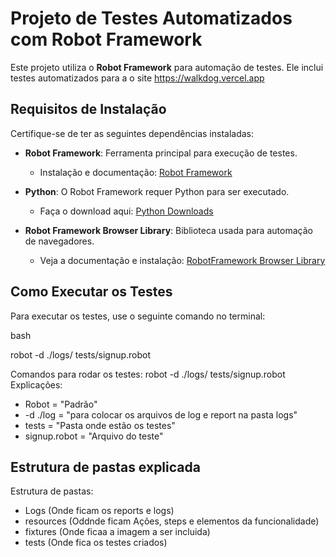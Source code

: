 # Projeto de Testes Automatizados com Robot Framework

Este projeto utiliza o **Robot Framework** para automação de testes. Ele inclui testes automatizados para a o site https://walkdog.vercel.app

## Requisitos de Instalação

Certifique-se de ter as seguintes dependências instaladas:

- **Robot Framework**: Ferramenta principal para execução de testes.
  - Instalação e documentação: [Robot Framework](https://robotframework.org/#resources)
  
- **Python**: O Robot Framework requer Python para ser executado.
  - Faça o download aqui: [Python Downloads](https://www.python.org/downloads/)

- **Robot Framework Browser Library**: Biblioteca usada para automação de navegadores.
  - Veja a documentação e instalação: [RobotFramework Browser Library](https://github.com/MarketSquare/robotframework-browser#readme)

## Como Executar os Testes

Para executar os testes, use o seguinte comando no terminal:

bash

robot -d ./logs/ tests/signup.robot

Comandos para rodar os testes:
robot -d ./logs/ tests/signup.robot
Explicações:
- Robot = "Padrão"
- -d ./log = "para colocar os arquivos de log e report na pasta logs"
- tests = "Pasta onde estão os testes"
- signup.robot = "Arquivo do teste"

## Estrutura de pastas explicada

Estrutura de pastas:
- Logs (Onde ficam os reports e logs)
- resources (Oddnde ficam Ações, steps e elementos da funcionalidade)
- fixtures (Onde ficaa a imagem a ser incluida)
- tests (Onde fica os testes criados)
